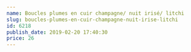 ```yaml
---
name: Boucles plumes en cuir champagne/ nuit irisé/ litchi
slug: boucles-plumes-en-cuir-champagne-nuit-irise-litchi
id: 6218
publish_date: 2019-02-20 17:40:30
price: 26
---
```

